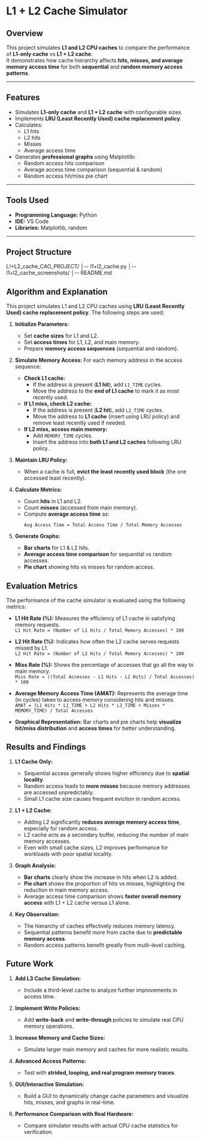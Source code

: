 # L1 + L2 Cache Simulator

## Overview
This project simulates **L1 and L2 CPU caches** to compare the performance of **L1-only cache** vs **L1 + L2 cache**.  
It demonstrates how cache hierarchy affects **hits, misses, and average memory access time** for both **sequential** and **random memory access patterns**.

---

## Features
- Simulates **L1-only cache** and **L1 + L2 cache** with configurable sizes.  
- Implements **LRU (Least Recently Used) cache replacement policy**.  
- Calculates:
  - L1 hits
  - L2 hits
  - Misses
  - Average access time
- Generates **professional graphs** using Matplotlib:
  - Random access hits comparison
  - Average access time comparison (sequential & random)
  - Random access hit/miss pie chart

---

## Tools Used
- **Programming Language:** Python  
- **IDE:** VS Code  
- **Libraries:** Matplotlib, random  

---

## Project Structure
L!+L2_cache_CAO_PROJECT/
│-- l1+l2_cache.py
│-- l1+l2_cache_screenshots/
│-- README.md

## Algorithm and Explanation

This project simulates L1 and L2 CPU caches using **LRU (Least Recently Used) cache replacement policy**. The following steps are used:

1. **Initialize Parameters:**
   - Set **cache sizes** for L1 and L2.
   - Set **access times** for L1, L2, and main memory.
   - Prepare **memory access sequences** (sequential and random).

2. **Simulate Memory Access:**
   For each memory address in the access sequence:
   - **Check L1 cache:**
     - If the address is present (**L1 hit**), add `L1_TIME` cycles.
     - Move the address to the **end of L1 cache** to mark it as most recently used.
   - **If L1 miss, check L2 cache:**
     - If the address is present (**L2 hit**), add `L2_TIME` cycles.
     - Move the address to **L1 cache** (insert using LRU policy) and remove least recently used if needed.
   - **If L2 miss, access main memory:**
     - Add `MEMORY_TIME` cycles.
     - Insert the address into **both L1 and L2 caches** following LRU policy.

3. **Maintain LRU Policy:**
   - When a cache is full, **evict the least recently used block** (the one accessed least recently).

4. **Calculate Metrics:**
   - Count **hits** in L1 and L2.
   - Count **misses** (accessed from main memory).
   - Compute **average access time** as:
     ```
     Avg Access Time = Total Access Time / Total Memory Accesses
     ```

5. **Generate Graphs:**
   - **Bar charts** for L1 & L2 hits.
   - **Average access time comparison** for sequential vs random accesses.
   - **Pie chart** showing hits vs misses for random access.
## Evaluation Metrics

The performance of the cache simulator is evaluated using the following metrics:

- **L1 Hit Rate (%):** Measures the efficiency of L1 cache in satisfying memory requests.  
  `L1 Hit Rate = (Number of L1 Hits / Total Memory Accesses) * 100`

- **L2 Hit Rate (%):** Indicates how often the L2 cache serves requests missed by L1.  
  `L2 Hit Rate = (Number of L2 Hits / Total Memory Accesses) * 100`

- **Miss Rate (%):** Shows the percentage of accesses that go all the way to main memory.  
  `Miss Rate = ((Total Accesses - L1 Hits - L2 Hits) / Total Accesses) * 100`

- **Average Memory Access Time (AMAT):** Represents the average time (in cycles) taken to access memory considering hits and misses.  
  `AMAT = (L1 Hits * L1_TIME + L2 Hits * L2_TIME + Misses * MEMORY_TIME) / Total Accesses`

- **Graphical Representation:** Bar charts and pie charts help **visualize hit/miss distribution** and **access times** for better understanding.


## Results and Findings

1. **L1 Cache Only:**
   - Sequential access generally shows higher efficiency due to **spatial locality**.
   - Random access leads to **more misses** because memory addresses are accessed unpredictably.
   - Small L1 cache size causes frequent eviction in random access.

2. **L1 + L2 Cache:**
   - Adding L2 significantly **reduces average memory access time**, especially for random access.
   - L2 cache acts as a secondary buffer, reducing the number of main memory accesses.
   - Even with small cache sizes, L2 improves performance for workloads with poor spatial locality.

3. **Graph Analysis:**
   - **Bar charts** clearly show the increase in hits when L2 is added.
   - **Pie chart** shows the proportion of hits vs misses, highlighting the reduction in main memory access.
   - Average access time comparison shows **faster overall memory access** with L1 + L2 cache versus L1 alone.

4. **Key Observation:**
   - The hierarchy of caches effectively reduces memory latency.
   - Sequential patterns benefit more from cache due to **predictable memory access**.
   - Random access patterns benefit greatly from multi-level caching.


## Future Work

1. **Add L3 Cache Simulation:**
   - Include a third-level cache to analyze further improvements in access time.

2. **Implement Write Policies:**
   - Add **write-back** and **write-through** policies to simulate real CPU memory operations.

3. **Increase Memory and Cache Sizes:**
   - Simulate larger main memory and caches for more realistic results.

4. **Advanced Access Patterns:**
   - Test with **strided, looping, and real program memory traces**.

5. **GUI/Interactive Simulation:**
   - Build a GUI to dynamically change cache parameters and visualize hits, misses, and graphs in real-time.

6. **Performance Comparison with Real Hardware:**
   - Compare simulator results with actual CPU cache statistics for verification.
